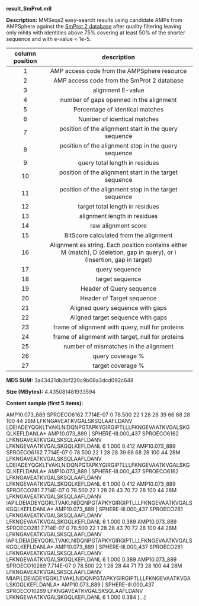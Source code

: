 **result_SmProt.m8**

**Description:**	MMSeqs2 easy-search results using candidate AMPs from AMPSphere against
                        the [SmProt 2 database](http://bigdata.ibp.ac.cn/SmProt/) after quality
                        filtering leaving only mhits with identities above 75% covering at least
                        50% of the shorter sequence and with e-value < 1e-5.

| **column position** | **description** |
| :---: | :---: |
| 1 | AMP access code from the AMPSphere resource |
| 2 | AMP access code from the SmProt 2 database |
| 3 | alignment E-value |
| 4 | number of gaps openned in the alignment |
| 5 | Percentage of identical matches |
| 6 | Number of identical matches |
| 7 | position of the alignment start in the query sequence |
| 8 | position of the alignment stop in the query sequence  |
| 9 | query total length in residues |
| 10 | position of the alignment start in the target sequence |
| 11 | position of the alignment stop in the target sequence |
| 12 | target total length in residues |
| 13 | alignment length in residues |
| 14 | raw alignment score |
| 15 | BitScore calculated from the alignment |
| 16 | Alignment as string. Each position contains either M (match), D (deletion, gap in query), or I (Insertion, gap in target) |
| 17 | query sequence |
| 18 | target sequence |
| 19 | Header of Query sequence |
| 20 | Header of Target sequence |
| 21 | Aligned query sequence with gaps |
| 22 | Aligned target sequence with gaps |
| 23 | frame of alignment with query, null for proteins |
| 24 | frame of alignment with target, null for proteins |
| 25 | number of mismatches in the alignment |
| 26 | query coverage % |
| 27 | target coverage % |


**MD5 SUM:**	3a43421db3bf220c9b08a3dcd092c648

**Size (MBytes):**	4.435081481933594

**Content sample (first 5 items):**

AMP10.073_889	SPROECO6162	7.714E-07	0	78.500	22	1	28	28	39	66	68	28	100	44	28M	LFKNGAVEATKVGALSKSQLAAFLDANV	LDEIADEYQGKLTVAKLNIDQNPGTAPKYGIRGIPTLLLFKNGEVAATKVGALSKGQLKEFLDANLA*	AMP10.073_889 | SPHERE-III.000_437	SPROECO6162	LFKNGAVEATKVGALSKSQLAAFLDANV	LFKNGEVAATKVGALSKGQLKEFLDANL			6	1.000	0.412
AMP10.073_889	SPROECO6162	7.714E-07	0	78.500	22	1	28	28	39	66	68	28	100	44	28M	LFKNGAVEATKVGALSKSQLAAFLDANV	LDEIADEYQGKLTVAKLNIDQNPGTAPKYGIRGIPTLLLFKNGEVAATKVGALSKGQLKEFLDANLA*	AMP10.073_889 | SPHERE-III.000_437	SPROECO6162	LFKNGAVEATKVGALSKSQLAAFLDANV	LFKNGEVAATKVGALSKGQLKEFLDANL			6	1.000	0.412
AMP10.073_889	SPROECO281	7.714E-07	0	78.500	22	1	28	28	43	70	72	28	100	44	28M	LFKNGAVEATKVGALSKSQLAAFLDANV	IAPILDEIADEYQGKLTVAKLNIDQNPGTAPKYGIRGIPTLLLFKNGEVAATKVGALSKGQLKEFLDANLA*	AMP10.073_889 | SPHERE-III.000_437	SPROECO281	LFKNGAVEATKVGALSKSQLAAFLDANV	LFKNGEVAATKVGALSKGQLKEFLDANL			6	1.000	0.389
AMP10.073_889	SPROECO281	7.714E-07	0	78.500	22	1	28	28	43	70	72	28	100	44	28M	LFKNGAVEATKVGALSKSQLAAFLDANV	IAPILDEIADEYQGKLTVAKLNIDQNPGTAPKYGIRGIPTLLLFKNGEVAATKVGALSKGQLKEFLDANLA*	AMP10.073_889 | SPHERE-III.000_437	SPROECO281	LFKNGAVEATKVGALSKSQLAAFLDANV	LFKNGEVAATKVGALSKGQLKEFLDANL			6	1.000	0.389
AMP10.073_889	SPROECO10269	7.714E-07	0	78.500	22	1	28	28	44	71	73	28	100	44	28M	LFKNGAVEATKVGALSKSQLAAFLDANV	MIAPILDEIADEYQGKLTVAKLNIDQNPGTAPKYGIRGIPTLLLFKNGEVAATKVGALSKGQLKEFLDANLA*	AMP10.073_889 | SPHERE-III.000_437	SPROECO10269	LFKNGAVEATKVGALSKSQLAAFLDANV	LFKNGEVAATKVGALSKGQLKEFLDANL			6	1.000	0.384
[...]

